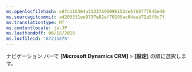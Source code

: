 ```yaml
---
ms.openlocfilehash: e87c116364a5133760509b153ce5760ff7845e48
ms.sourcegitcommit: ad203331ee9737e82ef70206ac04eeb72a5f9c7f
ms.translationtype: MT
ms.contentlocale: ja-JP
ms.lasthandoff: 06/18/2019
ms.locfileid: "67213875"
---
```

ナビゲーション バーで **[Microsoft Dynamics CRM]**  >  **[設定]** の順に選択します。